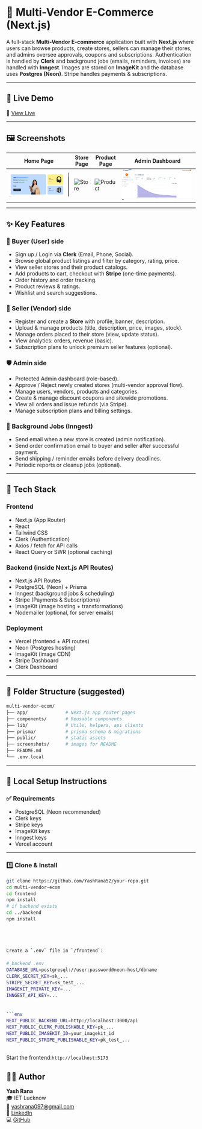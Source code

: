 # 🎯 Multi-Vendor E-Commerce (Next.js)

A full-stack **Multi-Vendor E-commerce** application built with **Next.js** where users can browse products, create stores, sellers can manage their stores, and admins oversee approvals, coupons and subscriptions. Authentication is handled by **Clerk** and background jobs (emails, reminders, invoices) are handled with **Inngest**. Images are stored on **ImageKit** and the database uses **Postgres (Neon)**. Stripe handles payments & subscriptions.

---

## 🚀 Live Demo

🔗 [View Live](https://nextjs-ecommerce-brown-beta.vercel.app/)

---

## 🖼 Screenshots

| Home Page | Store Page | Product Page | Admin Dashboard |
|---|---|---|---|
| ![Home](./Screenshot%202025-09-16%20142726.png) | ![Store](./screenshots/store.png) | ![Product](./screenshots/product.png) | ![Admin](./Screenshot%202025-09-16%20142850.png) |

---

## ✨ Key Features

### 👥 Buyer (User) side
- Sign up / Login via **Clerk** (Email, Phone, Social).
- Browse global product listings and filter by category, rating, price.
- View seller stores and their product catalogs.
- Add products to cart, checkout with **Stripe** (one-time payments).
- Order history and order tracking.
- Product reviews & ratings.
- Wishlist and search suggestions.

### 🏪 Seller (Vendor) side
- Register and create a **Store** with profile, banner, description.
- Upload & manage products (title, description, price, images, stock).
- Manage orders placed to their store (view, update status).
- View analytics: orders, revenue (basic).
- Subscription plans to unlock premium seller features (optional).

### 🛡️ Admin side
- Protected Admin dashboard (role-based).
- Approve / Reject newly created stores (multi-vendor approval flow).
- Manage users, vendors, products and categories.
- Create & manage discount coupons and sitewide promotions.
- View all orders and issue refunds (via Stripe).
- Manage subscription plans and billing settings.

### 🔁 Background Jobs (Inngest)
- Send email when a new store is created (admin notification).
- Send order confirmation email to buyer and seller after successful payment.
- Send shipping / reminder emails before delivery deadlines.
- Periodic reports or cleanup jobs (optional).

---

## 🧰 Tech Stack

### Frontend
- Next.js (App Router)  
- React  
- Tailwind CSS  
- Clerk (Authentication)  
- Axios / fetch for API calls  
- React Query or SWR (optional caching)  

### Backend (inside Next.js API Routes)
- Next.js API Routes  
- PostgreSQL (Neon) + Prisma  
- Inngest (background jobs & scheduling)  
- Stripe (Payments & Subscriptions)  
- ImageKit (image hosting + transformations)  
- Nodemailer (optional, for server emails)

### Deployment
- Vercel (frontend + API routes)  
- Neon (Postgres hosting)  
- ImageKit (image CDN)  
- Stripe Dashboard  
- Clerk Dashboard  

---

## 📁 Folder Structure (suggested)

```bash
multi-vendor-ecom/
├── app/              # Next.js app router pages
├── components/       # Reusable components
├── lib/              # Utils, helpers, api clients
├── prisma/           # prisma schema & migrations
├── public/           # static assets
├── screenshots/      # images for README
├── README.md
└── .env.local


```

---

## 🧰 Local Setup Instructions

### ✅ Requirements
- PostgreSQL (Neon recommended)  
- Clerk keys  
- Stripe keys  
- ImageKit keys  
- Inngest keys  
- Vercel account  

---

### 1️⃣ Clone & Install

```bash
git clone https://github.com/YashRana52/your-repo.git
cd multi-vendor-ecom
cd frontend
npm install
# if backend exists
cd ../backend
npm install




Create a `.env` file in `/frontend`:

# backend .env
DATABASE_URL=postgresql://user:password@neon-host/dbname
CLERK_SECRET_KEY=sk_...
STRIPE_SECRET_KEY=sk_test_...
IMAGEKIT_PRIVATE_KEY=...
INNGEST_API_KEY=...


```env
NEXT_PUBLIC_BACKEND_URL=http://localhost:3000/api
NEXT_PUBLIC_CLERK_PUBLISHABLE_KEY=pk_...
NEXT_PUBLIC_IMAGEKIT_ID=your_imagekit_id
NEXT_PUBLIC_STRIPE_PUBLISHABLE_KEY=pk_test_...



```

Start the frontend:`http://localhost:5173`


## 👨‍💻 Author

**Yash Rana**  
🎓 IET Lucknow  
📧 yashrana097@gmail.com  
🔗 [LinkedIn](https://www.linkedin.com/in/yashrana52)  
💻 [GitHub](https://github.com/YashRana52)



